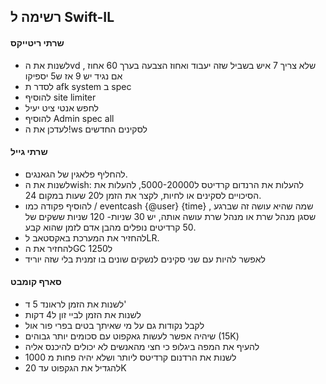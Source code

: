 ## רשימה ל Swift-IL      
#### שרתי ריטייקס
- לשנות את הvd  שלא צריך 7 איש בשביל שזה יעבוד 
ואחוז הצבעה בערך 60 אחוז , אם נגיד יש 9 אז ש5 יספיקו
- לסדר ת afk system ב spec
- להוסיף site limiter
- לחפש אנטי ציט יעיל
- להוסיף Admin spec all 
- לעדכן את ה!ws לסקינים החדשים
#### שרתי גייל
- להחליף פלאגין של הגאנגים.
- לשנות את הwish: להעלות את הרנדום קרדיטס ל5000-20000, להעלות את הסיכויים לסקינים או לחיות, לקצר את הזמן ל20 שעות במקום 24.
- להוסיף פקודה כמו / eventcash {@user} {time} , שמה שהיא עושה זה שברגע שסגן מנהל שרת או מנהל שרת עושה אותה, יש 30 שניות- 120 שניות ששקים של 50 קרדיטים נופלים מהבן אדם לזמן שהוא קבע.
- להחזיר את המערכת באקסטאב לLR.
- להחזיר את הGC ל1250
- לאפשר להיות עם שני סקינים לנשקים שונים בו זמנית בלי שזה יוריד

#### סארף קומבט
- לשנות את הזמן לראונד 5 ד'
- לשנות את הזמן לביי זון ל4 דקות
- לקבל נקודות גם על מי שאיתך בטים בפרי פור אול
- שיהיה אפשר לעשות גאקפוט עם סכומים יותר גבוהים (15K)
- להעיף את המפה ביגלופ כי חצי מהאנשים לא יכולים להיכנס אליה
- לשנות את הרדנום קרדיטס ליותר ושלא יהיה פחות מ 1000
- להגדיל את הגקפוט עד 20K 
